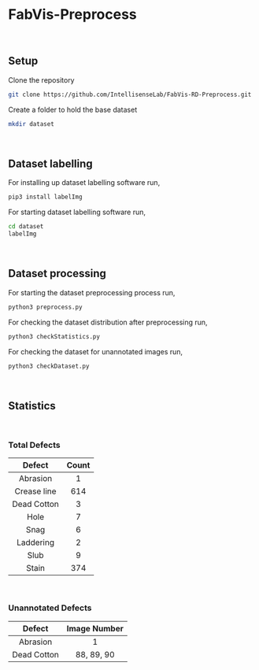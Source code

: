 # FabVis-Preprocess
 <br>

## Setup

Clone the repository

```sh
git clone https://github.com/IntellisenseLab/FabVis-RD-Preprocess.git
```

Create a folder to hold the base dataset

```sh
mkdir dataset
```

 <br>

## Dataset labelling

For installing up dataset labelling software run,

```sh
pip3 install labelImg
```

For starting dataset labelling software run,

```sh
cd dataset
labelImg
```

<br>

## Dataset processing

For starting the dataset preprocessing process run,

```sh
python3 preprocess.py
```

For checking the dataset distribution after preprocessing run,

```sh
python3 checkStatistics.py
```

For checking the dataset for unannotated images run,

```sh
python3 checkDataset.py
```

<br>

## Statistics

<br>

### Total Defects

| Defect      | Count |
| :---------: | :---: |
| Abrasion    |  1    |
| Crease line |  614  |
| Dead Cotton |  3    |
| Hole        |  7    |
| Snag        |  6    |
| Laddering   |  2    |
| Slub        |  9    |
| Stain       |  374  |

<br>

### Unannotated Defects

| Defect      | Image Number |
| :---------: |  :---------: |
| Abrasion    |   1          |
| Dead Cotton |   88, 89, 90 |